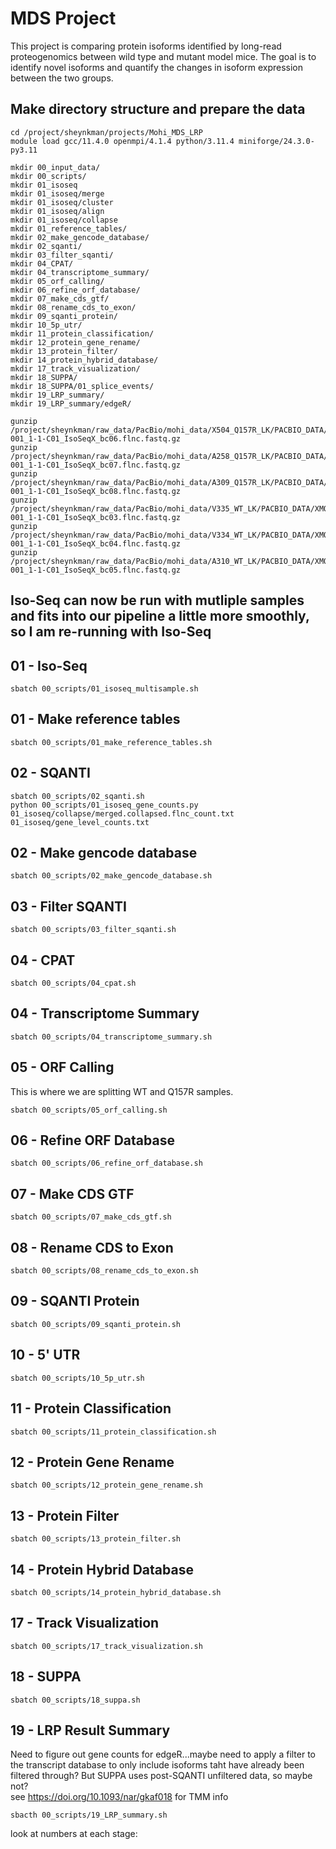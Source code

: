 # MDS Project
This project is comparing protein isoforms identified by long-read proteogenomics between wild type and mutant model mice. The goal is to identify novel isoforms and quantify the changes in isoform expression between the two groups. <br />

## Make directory structure and prepare the data 
```
cd /project/sheynkman/projects/Mohi_MDS_LRP
module load gcc/11.4.0 openmpi/4.1.4 python/3.11.4 miniforge/24.3.0-py3.11

mkdir 00_input_data/
mkdir 00_scripts/
mkdir 01_isoseq
mkdir 01_isoseq/merge
mkdir 01_isoseq/cluster
mkdir 01_isoseq/align
mkdir 01_isoseq/collapse
mkdir 01_reference_tables/
mkdir 02_make_gencode_database/
mkdir 02_sqanti/
mkdir 03_filter_sqanti/
mkdir 04_CPAT/
mkdir 04_transcriptome_summary/
mkdir 05_orf_calling/
mkdir 06_refine_orf_database/
mkdir 07_make_cds_gtf/
mkdir 08_rename_cds_to_exon/
mkdir 09_sqanti_protein/
mkdir 10_5p_utr/
mkdir 11_protein_classification/
mkdir 12_protein_gene_rename/
mkdir 13_protein_filter/
mkdir 14_protein_hybrid_database/
mkdir 17_track_visualization/
mkdir 18_SUPPA/
mkdir 18_SUPPA/01_splice_events/
mkdir 19_LRP_summary/
mkdir 19_LRP_summary/edgeR/

gunzip /project/sheynkman/raw_data/PacBio/mohi_data/X504_Q157R_LK/PACBIO_DATA/XMOHI_20240510_R84050_PL9850-001_1-1-C01_IsoSeqX_bc06.flnc.fastq.gz
gunzip /project/sheynkman/raw_data/PacBio/mohi_data/A258_Q157R_LK/PACBIO_DATA/XMOHI_20240510_R84050_PL9851-001_1-1-C01_IsoSeqX_bc07.flnc.fastq.gz
gunzip /project/sheynkman/raw_data/PacBio/mohi_data/A309_Q157R_LK/PACBIO_DATA/XMOHI_20240510_R84050_PL9852-001_1-1-C01_IsoSeqX_bc08.flnc.fastq.gz
gunzip /project/sheynkman/raw_data/PacBio/mohi_data/V335_WT_LK/PACBIO_DATA/XMOHI_20240510_R84050_PL9847-001_1-1-C01_IsoSeqX_bc03.flnc.fastq.gz
gunzip /project/sheynkman/raw_data/PacBio/mohi_data/V334_WT_LK/PACBIO_DATA/XMOHI_20240510_R84050_PL9848-001_1-1-C01_IsoSeqX_bc04.flnc.fastq.gz
gunzip /project/sheynkman/raw_data/PacBio/mohi_data/A310_WT_LK/PACBIO_DATA/XMOHI_20240510_R84050_PL9849-001_1-1-C01_IsoSeqX_bc05.flnc.fastq.gz
```

## Iso-Seq can now be run with mutliple samples and fits into our pipeline a little more smoothly, so I am re-running with Iso-Seq
## 01 - Iso-Seq
```
sbatch 00_scripts/01_isoseq_multisample.sh
```
## 01 - Make reference tables
```
sbatch 00_scripts/01_make_reference_tables.sh
```
## 02 - SQANTI
```
sbatch 00_scripts/02_sqanti.sh
python 00_scripts/01_isoseq_gene_counts.py 01_isoseq/collapse/merged.collapsed.flnc_count.txt 01_isoseq/gene_level_counts.txt
```
## 02 - Make gencode database
```
sbatch 00_scripts/02_make_gencode_database.sh
```
## 03 - Filter SQANTI
```
sbatch 00_scripts/03_filter_sqanti.sh
```
## 04 - CPAT
```
sbatch 00_scripts/04_cpat.sh
```
## 04 - Transcriptome Summary
```
sbatch 00_scripts/04_transcriptome_summary.sh
```
## 05 - ORF Calling
This is where we are splitting WT and Q157R samples. <br />
```
sbatch 00_scripts/05_orf_calling.sh
```
## 06 - Refine ORF Database
```
sbatch 00_scripts/06_refine_orf_database.sh
```
## 07 - Make CDS GTF
```
sbatch 00_scripts/07_make_cds_gtf.sh
```
## 08 - Rename CDS to Exon
```
sbatch 00_scripts/08_rename_cds_to_exon.sh
```
## 09 - SQANTI Protein
```
sbatch 00_scripts/09_sqanti_protein.sh
```
## 10 - 5' UTR
```
sbatch 00_scripts/10_5p_utr.sh
```
## 11 - Protein Classification
```
sbatch 00_scripts/11_protein_classification.sh
```
## 12 - Protein Gene Rename
```
sbatch 00_scripts/12_protein_gene_rename.sh
```
## 13 - Protein Filter
```
sbatch 00_scripts/13_protein_filter.sh
```
## 14 - Protein Hybrid Database
```
sbatch 00_scripts/14_protein_hybrid_database.sh
```
## 17 - Track Visualization
```
sbatch 00_scripts/17_track_visualization.sh
```
## 18 - SUPPA
```
sbatch 00_scripts/18_suppa.sh
```
## 19 - LRP Result Summary
Need to figure out gene counts for edgeR...maybe need to apply a filter to the transcript database to only include isoforms taht have already been filtered through? But SUPPA uses post-SQANTI unfiltered data, so maybe not? <br />
see https://doi.org/10.1093/nar/gkaf018 for TMM info <br />
```
sbacth 00_scripts/19_LRP_summary.sh
```

look at numbers at each stage:
```
